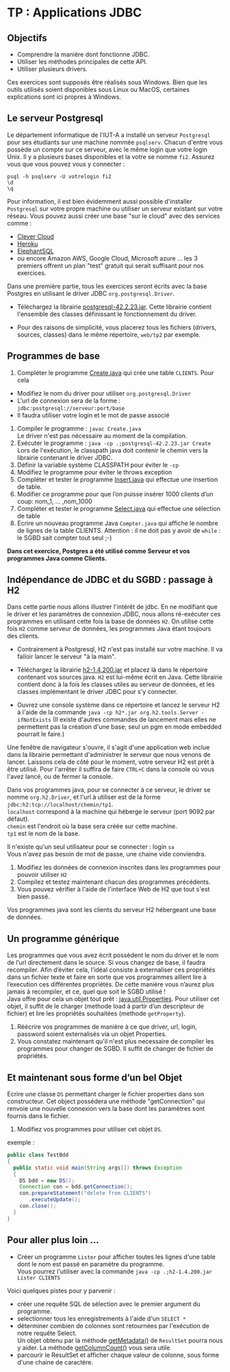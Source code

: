 # TP : Applications JDBC

## Objectifs

- Comprendre la manière dont fonctionne JDBC. 
- Utiliser les méthodes principales de cette API.
- Utiliser plusieurs drivers.

Ces exercices sont supposés être réalisés sous Windows. Bien que les outils utilisés soient disponibles sous Linux ou MacOS, certaines explications sont ici propres à Windows. 

## Le serveur Postgresql

Le département informatique de l'IUT-A a installé un serveur `Postgresql` pour ses étudiants sur une machine nommée `psqlserv`. Chacun d'entre vous possède un compte sur ce serveur, avec le même login que votre login Unix. Il y a plusieurs bases disponibles et la votre se nomme `fi2`. Assurez vous que vous pouvez vous y connecter :

```
psql -h psqlserv -U votrelogin fi2
\d
\q
```

Pour information, il est bien évidemment aussi possible d'installer `Postgresql` sur votre propre machine ou utiliser un serveur existant sur votre réseau. Vous pouvez aussi créer une base "sur le cloud" avec des services comme :
* [Clever Cloud](https://www.clever-cloud.com/fr/) 
* [Heroku](https://www.heroku.com/pricing)
* [ElephantSQL](https://www.elephantsql.com/)
* ou encore Amazon AWS, Google Cloud, Microsoft azure ...
les 3 premiers offrent un plan "test" gratuit qui serait suffisant pour nos exercices.  


Dans une première partie, tous les exercices seront écrits avec la base Postgres en utilisant le driver JDBC `org.postgresql.Driver`.

* Téléchargez la librairie [postgresql-42.2.23.jar](https://jdbc.postgresql.org/download/postgresql-42.2.23.jar). Cette librairie contient l'ensemble des classes définissant le fonctionnement du driver.

* Pour des raisons de simplicité, vous placerez tous les fichiers (drivers, sources, classes) dans le même répertoire, `web/tp2` par exemple.


## Programmes de base

1. Compléter le programme [Create.java](Create.java) qui crée une table `CLIENTS`. Pour cela
  - Modifiez le nom du driver pour utiliser `org.postgresql.Driver`
  - L'url de connexion sera de la forme : `jdbc:postgresql://serveur:port/base`
  - Il faudra utiliser votre login et le mot de passe associé
1. Compiler le programme : `javac Create.java`  
Le driver n'est pas nécessaire au moment de la compilation.
1. Exécuter le programme : `java -cp .;postgresql-42.2.23.jar Create`  
Lors de l'exécution, le classpath java doit contenir le chemin vers la librairie contenant le driver JDBC.
1. Définir la variable système CLASSPATH pour éviter le `-cp`
1. Modifiez le programme pour éviter le throws exception
1. Compléter et tester le programme [Insert.java](Insert.java) qui effectue une insertion de table.
1. Modifier ce programme pour que l’on puisse insérer 1000 clients d’un coup: nom_1, ... ,nom_1000
1. Compléter et tester le programme [Select.java](Select.java) qui effectue une sélection de table
1. Ecrire un nouveau programme Java `Compter.java` qui affiche le nombre de lignes de la table CLIENTS. Attention : il ne doit pas y avoir de `while` : le SGBD sait compter tout seul ;-)

**Dans cet exercice, Postgres a été utilisé comme Serveur et vos programmes Java comme Clients.**


## Indépendance de JDBC et du SGBD : passage à H2

Dans cette partie nous allons illustrer l'intérêt de jdbc. En ne modifiant que le driver et les paramètres de connexion JDBC, nous allons ré-exécuter ces programmes en utilisant cette fois la base de données `H2`. On utilise cette fois `H2` comme serveur de données, les programmes Java étant toujours des clients.

* Contrairement à Postgresql, H2 n'est pas installé sur votre machine. Il va falloir lancer le serveur "à la main".

* Téléchargez la librairie [h2-1.4.200.jar](https://repo1.maven.org/maven2/com/h2database/h2/1.4.200/h2-1.4.200.jar) et placez là dans le répertoire contenant vos sources java. `H2` est lui-même écrit en Java. Cette librairie contient donc à la fois les classes utiles au serveur de données, et les classes implémentant le driver JDBC pour s'y connecter.

* Ouvrez une console système dans ce répertoire et lancez le serveur H2 à l'aide de la commande `java -cp h2*.jar org.h2.tools.Server -ifNotExists` 
(Il existe d'autres commandes de lancement mais elles ne permettent pas la création d'une base; seul un pgm en mode embedded pourrait le faire.)

Une fenêtre de navigateur s'ouvre, il s'agit d'une application web inclue dans la librairie permettant d'administrer le serveur que nous venons de lancer. Laissons cela de côté pour le moment, votre serveur H2 est prêt à être utilisé. Pour l'arrêter il suffira de faire `CTRL+C` dans la console où vous l'avez lancé, ou de fermer la console.

Dans vos programmes java, pour se connecter à ce serveur, le driver se nomme `org.h2.Driver`, et l'url à utiliser est de la forme `jdbc:h2:tcp://localhost/chemin/tp1`.  
`localhost` correspond à la machine qui héberge le serveur (port 9092 par défaut).  
`chemin` est l'endroit où la base sera créée sur cette machine.  
`tp1` est le nom de la base.

Il n'existe qu'un seul utilisateur pour se connecter : login `sa`  
Vous n'avez pas besoin de mot de passe, une chaine vide conviendra.

1. Modifiez les données de connexion inscrites dans les programmes pour pouvoir utiliser `H2`
1. Compilez et testez maintenant chacun des programmes précédents.  
1. Vous pouvez vérifier à l'aide de l'interface Web de H2 que tout s'est bien passé.

Vos programmes java sont les clients du serveur H2 hébergeant une base de données.  


## Un programme générique

Les programmes que vous avez écrit possèdent le nom du driver et le nom de l’url directement dans le source. Si vous changez de base, il faudra recompiler. Afin d’éviter cela, l’idéal consiste à externaliser ces propriétés dans un fichier texte et faire en sorte que vos programmes aillent lire à l’execution ces différentes propriétés. De cette manière vous n’aurez plus jamais à recompiler, et ce, quel que soit le SGBD utilisé !  
Java offre pour cela un objet tout prêt : [java.util.Properties](https://docs.oracle.com/en/java/javase/16/docs/api/java.base/java/util/Properties.html). Pour utiliser cet objet, il suffit de le charger (methode load à partir d’un descripteur de fichier) et lire les propriétés souhaitées (methode `getProperty`).

1. Réécrire vos programmes de manière à ce que driver, url, login, password soient externalisés via un objet Properties.
1. Vous constatez maintenant qu'il n'est plus necessaire de compiler les programmes pour changer de SGBD. Il suffit de changer de fichier de propriétés.


## Et maintenant sous forme d’un bel Objet

Ecrire une classe `DS` permettant charger le fichier properties dans son constructeur. Cet object possédera une méthode "getConnection" qui renvoie une nouvelle connexion vers la base dont les paramètres sont fournis dans le fichier.

1. Modifiez vos programmes pour utiliser cet objet `DS`.  

exemple :

```java
public class TestBdd
{
  public static void main(String args[]) throws Exception
  {
    DS bdd = new DS();
    Connection con = bdd.getConnection();
    con.prepareStatement("delete from CLIENTS")
       .executeUpdate();
    con.close();
  }
}
```

## Pour aller plus loin ...

* Créer un programme `Lister` pour afficher toutes les lignes d'une table dont le nom est passé en paramètre du programme.  
Vous pourrez l'utiliser avec la commande `java -cp .;h2-1.4.200.jar Lister CLIENTS`

Voici quelques pistes pour y parvenir :

- créer une requête SQL de sélection avec le premier argument du programme.  
- selectionner tous les enregistrements à l'aide d'un `SELECT *`  
- déterminer combien de colonnes sont retournées par l'exécution de notre requête Select.  
Un objet obtenu par la méthode [getMetadata()](https://docs.oracle.com/en/java/javase/16/docs/api/java.sql/java/sql/ResultSet.html#getMetaData()) de `ResultSet` pourra nous y aider. La méthode [getColumnCount()](https://docs.oracle.com/en/java/javase/16/docs/api/java.sql/java/sql/ResultSetMetaData.html#getColumnCount()) vous sera utile.
- parcourir le ResultSet et afficher chaque valeur de colonne, sous forme d'une chaine de caractère.


